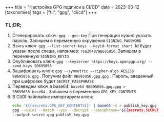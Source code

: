 +++
title = "Настройка GPG подписи в CI/CD"
date = 2023-03-12
[taxonomies]
tags = ["til", "gpg", "ci/cd"]
+++

### TL;DR;

1. Сгенерировать ключ: `gpg --gen-key` При генерации нужно указать пароль. Запишем в переменную окружения `SIGNING_PASSWORD` 
2. Взять ключ: `gpg --list-secret-keys --keyid-format short`. Id будет указан после слеша, например: `rsa2048/9B695056`. Запишем в переменную `SIGNING_KEYID`
3. Опубликовать ключ: `gpg --keyserver https://keys.openpgp.org/ --send-keys 9B695056`
4. Зашифровать ключ: `gpg --symmetric --cipher-algo AES256 9B695056.gpg` . Получим файл `9B695056.gpg.gpg` . Пароль, введенный при шифровке будет `SECRET_PASSPHRASE`
5. Переведем ключ в base64: `base64 9B695056.gpg.gpg > 9B695056.base64` . Запишем в переменную `GPG_KEY_CONTENTS`
6. В CI/DI пайплайне импортируем ключ:
    ```bash
    echo '${{secrets.GPG_KEY_CONTENTS}}' | base64 -d > publish_key.gpg
    gpg --quiet --batch --yes --decrypt --passphrase="${{secrets.SECRET_PASSPHRASE}}" \
    --output secret.gpg publish_key.gpg
    ```

<!-- more -->